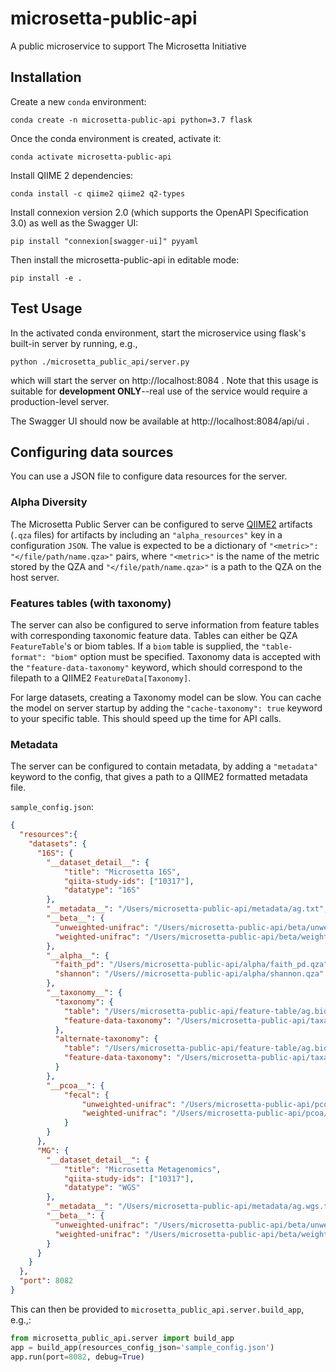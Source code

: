# microsetta-public-api
A public microservice to support The Microsetta Initiative

## Installation
Create a new `conda` environment:

`conda create -n microsetta-public-api python=3.7 flask`

Once the conda environment is created, activate it:

`conda activate microsetta-public-api`

Install QIIME 2 dependencies:

`conda install -c qiime2 qiime2 q2-types`

Install connexion version 2.0 (which supports the OpenAPI Specification 3.0) as well as the Swagger UI:

`pip install "connexion[swagger-ui]" pyyaml`

Then install the microsetta-public-api in editable mode:

`pip install -e .`

## Test Usage

In the activated conda environment, start the microservice using flask's built-in server by running, e.g., 

`python ./microsetta_public_api/server.py`

which will start the server on http://localhost:8084 . Note that this usage is suitable for 
**development ONLY**--real use of the service would require a production-level server. 

The Swagger UI should now be available at http://localhost:8084/api/ui .

## Configuring data sources

You can use a JSON file to configure data resources for the server.

### Alpha Diversity
The Microsetta Public Server can be configured to serve [QIIME2](https://qiime2.org/)
artifacts (`.qza` files) for artifacts by including an `"alpha_resources"` key
in a configuration `JSON`. The value is expected to be a dictionary of `"<metric>": "</file/path/name.qza>"` pairs,
where `"<metric>"` is the name of the metric stored by the QZA and `"</file/path/name.qza>"` is a path to the QZA
on the host server.

### Features tables (with taxonomy)
The server can also be configured to serve information from feature tables with corresponding taxonomic
feature data. Tables can either be QZA `FeatureTable`'s or biom tables. If a `biom` table is supplied,
the `"table-format": "biom"` option must be specified. Taxonomy data is accepted with the
`"feature-data-taxonomy"` keyword, which should correspond to the filepath to a QIIME2 `FeatureData[Taxonomy]`.

For large datasets, creating a Taxonomy model can be slow. You can cache the model on server startup by adding the
`"cache-taxonomy": true` keyword to your specific table. This should speed up the time for API calls.

### Metadata
The server can be configured to contain metadata, by adding a  `"metadata"` keyword to the config,
that gives a path to a QIIME2 formatted metadata file.

`sample_config.json`:
```json
{
  "resources":{
    "datasets": {
      "16S": { 
        "__dataset_detail__": {
            "title": "Microsetta 16S",
            "qiita-study-ids": ["10317"],
            "datatype": "16S"
        },
        "__metadata__": "/Users/microsetta-public-api/metadata/ag.txt",
        "__beta__": {
          "unweighted-unifrac": "/Users/microsetta-public-api/beta/unweighted_unifrac.qza",
          "weighted-unifrac": "/Users/microsetta-public-api/beta/weighted_unifrac.qza"
        },
        "__alpha__": {
          "faith_pd": "/Users/microsetta-public-api/alpha/faith_pd.qza",
          "shannon": "/Users//microsetta-public-api/alpha/shannon.qza"
        },
        "__taxonomy__": {
          "taxonomy": {
            "table": "/Users/microsetta-public-api/feature-table/ag.biom.qza",
            "feature-data-taxonomy": "/Users/microsetta-public-api/taxa/ag.fna.taxonomy.qza"
          },
          "alternate-taxonomy": {
            "table": "/Users/microsetta-public-api/feature-table/ag.biom.alt.qza",
            "feature-data-taxonomy": "/Users/microsetta-public-api/taxa/ag.fna.alt.taxonomy.qza"
          }
        },
        "__pcoa__": {
            "fecal": {
                "unweighted-unifrac": "/Users/microsetta-public-api/pcoa/unweighted-unifrac/unweighted_unifrac.qza",
                "weighted-unifrac": "/Users/microsetta-public-api/pcoa/weighted-unifrac/weighted_unifrac.qza"
            }
        }
      },
      "MG": { 
        "__dataset_detail__": {
            "title": "Microsetta Metagenomics",
            "qiita-study-ids": ["10317"],
            "datatype": "WGS"
        },
        "__metadata__": "/Users/microsetta-public-api/metadata/ag.wgs.txt",
        "__beta__": {
          "unweighted-unifrac": "/Users/microsetta-public-api/beta/unweighted_unifrac.wgs.qza",
          "weighted-unifrac": "/Users/microsetta-public-api/beta/weighted_unifrac.wgs.qza"
        }
      }
    }
  },
  "port": 8082
}
```

This can then be provided to `microsetta_public_api.server.build_app`, e.g.,:

```python
from microsetta_public_api.server import build_app
app = build_app(resources_config_json='sample_config.json')
app.run(port=8082, debug=True)
```
